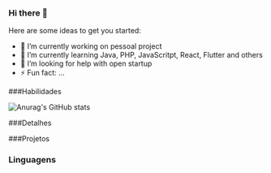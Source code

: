 ### Hi there 👋


Here are some ideas to get you started:

- 🔭 I’m currently working on pessoal project
- 🌱 I’m currently learning Java, PHP, JavaScritpt, React, Flutter and others
- 🤔 I’m looking for help with open startup
- ⚡ Fun fact: ...

###Habilidades

![Anurag's GitHub stats](https://github-readme-stats.vercel.app/api?Davidflm=anuraghazra&show_icons=true&theme=dark)

###Detalhes 

###Projetos

### Linguagens

